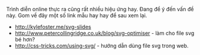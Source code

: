 Trình diễn online thực ra cũng rất nhiều hiệu ứng hay. Đang để ý đến vấn đề này. Gom về đây một số link mẫu hay hay để sau xem lại.
- http://kylefoster.me/svg-slides
- http://www.petercollingridge.co.uk/blog/svg-optimiser - làm cho file svg bé hơn?
- http://css-tricks.com/using-svg/ - hướng dẫn dùng file svg trong web.
